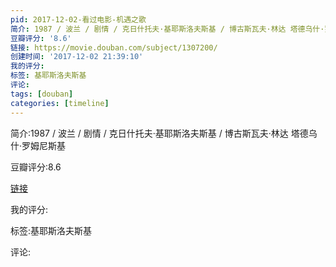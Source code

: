```yaml
---
pid: 2017-12-02-看过电影-机遇之歌
简介: 1987 / 波兰 / 剧情 / 克日什托夫·基耶斯洛夫斯基 / 博古斯瓦夫·林达 塔德乌什·罗姆尼斯基
豆瓣评分: '8.6'
链接: https://movie.douban.com/subject/1307200/
创建时间: '2017-12-02 21:39:10'
我的评分:
标签: 基耶斯洛夫斯基
评论:
tags: [douban]
categories: [timeline]
---
```

简介:1987 / 波兰 / 剧情 / 克日什托夫·基耶斯洛夫斯基 / 博古斯瓦夫·林达 塔德乌什·罗姆尼斯基

豆瓣评分:8.6

[链接](https://movie.douban.com/subject/1307200/)

我的评分:

标签:基耶斯洛夫斯基

评论:

